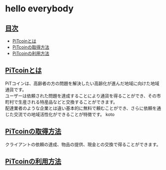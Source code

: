 # hello everybody
## <a href="#index">目次</a>
* [PiTcoinとは](#anchor1)
* [PiTcoinの取得方法](#anchor2)
* [PiTcoinの利用方法](#anchor3)

<a id="#anchor1"></a>

## <a href="#anchor1">PiTcoinとは</a> 
PiTコインは、高齢者の方の問題を解決したい高齢化が進んだ地域に向けた地域通貨です。<br>
ユーザーは依頼された問題を達成することにより通貨を得ることができ、その市町村で生産される特産品などと交換することができます。<br>
配達業者のような企業とは違い基本的に無料で頼むことができ、さらに依頼を通じた交流での地域活性化ができることが特徴です。
koto<a id="anchor2"></a>

## <a href="#anchor1">PiTcoinの取得方法</a>  
クライアントの依頼の達成、物品の提供、現金との交換で得ることができます。<br>
<a id="anchor3"></a>

## <a href="#anchor2">PiTcoinの利用方法</a>
